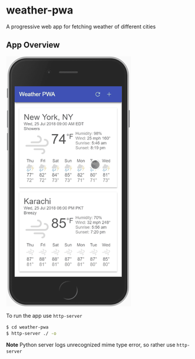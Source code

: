 # weather-pwa
A progressive web app for fetching weather of different cities


## App Overview
![Event Management App](/screenshots/weather-pwa.gif)


To run the app use `http-server`
```bash
$ cd weather-pwa
$ http-server ./ -o
```

**Note** Python server logs unrecognized mime type error, so rather use `http-server`
